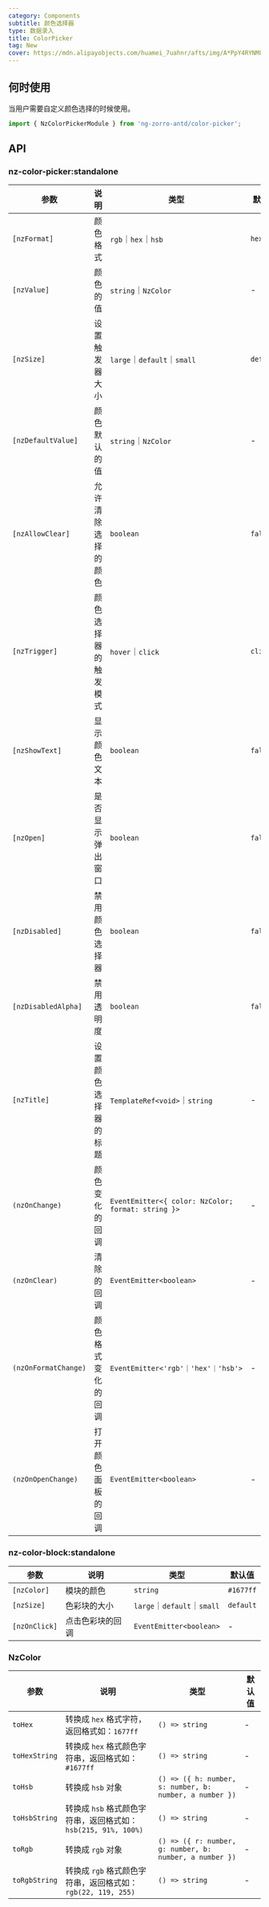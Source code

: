 ```yaml
---
category: Components
subtitle: 颜色选择器
type: 数据录入
title: ColorPicker
tag: New
cover: https://mdn.alipayobjects.com/huamei_7uahnr/afts/img/A*PpY4RYNM8UcAAAAAAAAAAAAADrJ8AQ/original
---
```


## 何时使用

当用户需要自定义颜色选择的时候使用。

```ts
import { NzColorPickerModule } from 'ng-zorro-antd/color-picker';
```

## API

### nz-color-picker:standalone

| 参数                   | 说明         | 类型                                                 | 默认值       |
|----------------------|------------|----------------------------------------------------|-----------|
| `[nzFormat]`         | 颜色格式       | `rgb`｜`hex`｜`hsb`                                  | `hex`     |
| `[nzValue]`          | 颜色的值       | `string`｜`NzColor`                                 | -         |
| `[nzSize]`           | 设置触发器大小    | `large`｜`default`｜`small`                          | `default` |
| `[nzDefaultValue]`   | 颜色默认的值     | `string`｜`NzColor`                                 | -         |
| `[nzAllowClear]`     | 允许清除选择的颜色  | `boolean`                                          | `false`   |
| `[nzTrigger]`        | 颜色选择器的触发模式 | `hover`｜`click`                                    | `click`   |
| `[nzShowText]`       | 显示颜色文本     | `boolean`                                          | `false`   |
| `[nzOpen]`           | 是否显示弹出窗口   | `boolean`                                          | `false`   |
| `[nzDisabled]`       | 禁用颜色选择器    | `boolean`                                          | `false`   |
| `[nzDisabledAlpha]`  | 禁用透明度      | `boolean`                                          | `false`   |
| `[nzTitle]`          | 设置颜色选择器的标题 | `TemplateRef<void>`｜`string`                       | -         |
| `(nzOnChange)`       | 颜色变化的回调    | `EventEmitter<{ color: NzColor; format: string }>` | -         |
| `(nzOnClear)`        | 清除的回调      | `EventEmitter<boolean>`                            | -         |
| `(nzOnFormatChange)` | 颜色格式变化的回调  | `EventEmitter<'rgb'｜'hex'｜'hsb'>`                  | -         |
| `(nzOnOpenChange)`   | 打开颜色面板的回调  | `EventEmitter<boolean>`                            | -         |

### nz-color-block:standalone

| 参数            | 说明       | 类型                        | 默认值       |
|---------------|----------|---------------------------|-----------|
| `[nzColor]`   | 模块的颜色    | `string`                  | `#1677ff` |
| `[nzSize]`    | 色彩块的大小   | `large`｜`default`｜`small` | `default` |
| `[nzOnClick]` | 点击色彩块的回调 | `EventEmitter<boolean>`   | -         |

### NzColor

| 参数            | 说明                                            | 类型                                                      | 默认值 |
|---------------|-----------------------------------------------|---------------------------------------------------------|-----|
| `toHex`       | 转换成 `hex` 格式字符，返回格式如：`1677ff`                 | `() => string`                                          | -   |
| `toHexString` | 转换成 `hex` 格式颜色字符串，返回格式如：`#1677ff`             | `() => string`                                          | -   |
| `toHsb`       | 转换成 `hsb` 对象                                  | `() => ({ h: number, s: number, b: number, a number })` | -   |
| `toHsbString` | 转换成 `hsb` 格式颜色字符串，返回格式如：`hsb(215, 91%, 100%)` | `() => string`                                          | -   |
| `toRgb`       | 转换成 `rgb` 对象                                  | `() => ({ r: number, g: number, b: number, a number })` | -   |
| `toRgbString` | 转换成 `rgb` 格式颜色字符串，返回格式如：`rgb(22, 119, 255)`   | `() => string`                                          | -   |
